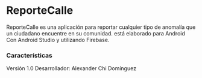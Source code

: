# ReporteCalle #

ReporteCalle es una aplicación para reportar cualquier tipo de anomalía que un ciudadano encuentre en su comunidad.
está elaborado para Android Con Android Studio y utilizando Firebase.

### Características ###

Versión 1.0
Desarrollador: Alexander Chi Domínguez

